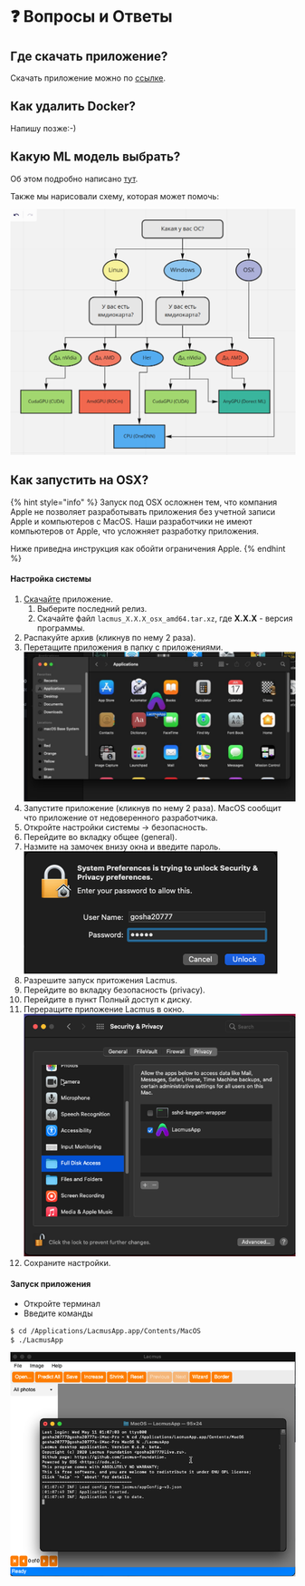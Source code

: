 # ❓ Вопросы и Ответы

## Где скачать приложение?

Скачать приложение можно по [ссылке](https://github.com/lacmus-foundation/lacmus-app/releases).

## Как удалить Docker?

Напишу позже:-)

## Какую ML модель выбрать?

Об этом подробно написано [тут](../app/system-requirements/model-zoo.md).

Также мы нарисовали схему, которая может помочь:

![](../.gitbook/assets/how-to-choose-model.png)

## Как запустить на OSX?

{% hint style="info" %}
Запуск под OSX осложнен тем, что компания Apple не позволяет разработывать приложения без учетной записи Apple и компьютеров с MacOS. Наши разработчики не имеют компьютеров от Apple, что усложняет разработку приложения.

Ниже приведна инструкция как обойти ограничения Apple.
{% endhint %}

#### Настройка системы

1. [Скачайте](https://github.com/lacmus-foundation/lacmus-app/releases) приложение.
   1. Выберите последний релиз.
   2. Скачайте файл `lacmus_X.X.X_osx_amd64.tar.xz`, где **X.X.X** - версия программы.
2. Распакуйте архив (кликнув по нему 2 раза).
3. Перетащите приложения в папку с приложениями.\
   ![](../.gitbook/assets/qa-install-osx-0.jpg)
4. Запустите приложение (кликнув по нему 2 раза). MacOS сообщит что приложение от недоверенного разработчика.&#x20;
5. Откройте настройки системы -> безопасность.
6. Перейдите во вкладку общее (general).
7. Назмите на замочек внизу окна и введите пароль.\
   ![](../.gitbook/assets/qa-install-osx-1.png)
8. Разрешите запуск притожения Lacmus.
9. Перейдите во вкладку безопасность (privacy).
10. Перейдите в пункт Полный доступ к диску.
11. Переращите приложение Lacmus в окно.\
    ![](../.gitbook/assets/qa-install-osx-2.png)
12. Сохраните настройки.

#### Запуск приложения

* Откройте терминал
* Введите команды

```
$ cd /Applications/LacmusApp.app/Contents/MacOS
$ ./LacmusApp
```

![Lacmus Application](../.gitbook/assets/qa-install-osx-3.png)
